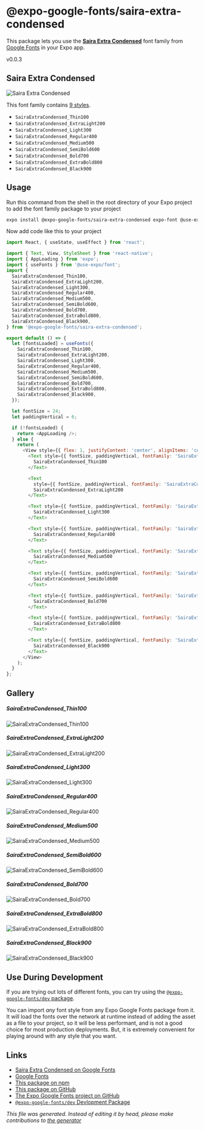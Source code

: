 # @expo-google-fonts/saira-extra-condensed

This package lets you use the [**Saira Extra Condensed**](https://fonts.google.com/specimen/Saira+Extra+Condensed) font family from [Google Fonts](https://fonts.google.com/) in your Expo app.

v0.0.3

## Saira Extra Condensed

![Saira Extra Condensed](./font-family.png)

This font family contains [9 styles](#gallery).

- `SairaExtraCondensed_Thin100`
- `SairaExtraCondensed_ExtraLight200`
- `SairaExtraCondensed_Light300`
- `SairaExtraCondensed_Regular400`
- `SairaExtraCondensed_Medium500`
- `SairaExtraCondensed_SemiBold600`
- `SairaExtraCondensed_Bold700`
- `SairaExtraCondensed_ExtraBold800`
- `SairaExtraCondensed_Black900`

## Usage

Run this command from the shell in the root directory of your Expo project to add the font family package to your project
```sh
expo install @expo-google-fonts/saira-extra-condensed expo-font @use-expo/font
```

Now add code like this to your project
```js
import React, { useState, useEffect } from 'react';

import { Text, View, StyleSheet } from 'react-native';
import { AppLoading } from 'expo';
import { useFonts } from '@use-expo/font';
import {
  SairaExtraCondensed_Thin100,
  SairaExtraCondensed_ExtraLight200,
  SairaExtraCondensed_Light300,
  SairaExtraCondensed_Regular400,
  SairaExtraCondensed_Medium500,
  SairaExtraCondensed_SemiBold600,
  SairaExtraCondensed_Bold700,
  SairaExtraCondensed_ExtraBold800,
  SairaExtraCondensed_Black900,
} from '@expo-google-fonts/saira-extra-condensed';

export default () => {
  let [fontsLoaded] = useFonts({
    SairaExtraCondensed_Thin100,
    SairaExtraCondensed_ExtraLight200,
    SairaExtraCondensed_Light300,
    SairaExtraCondensed_Regular400,
    SairaExtraCondensed_Medium500,
    SairaExtraCondensed_SemiBold600,
    SairaExtraCondensed_Bold700,
    SairaExtraCondensed_ExtraBold800,
    SairaExtraCondensed_Black900,
  });

  let fontSize = 24;
  let paddingVertical = 6;

  if (!fontsLoaded) {
    return <AppLoading />;
  } else {
    return (
      <View style={{ flex: 1, justifyContent: 'center', alignItems: 'center' }}>
        <Text style={{ fontSize, paddingVertical, fontFamily: 'SairaExtraCondensed_Thin100' }}>
          SairaExtraCondensed_Thin100
        </Text>

        <Text
          style={{ fontSize, paddingVertical, fontFamily: 'SairaExtraCondensed_ExtraLight200' }}>
          SairaExtraCondensed_ExtraLight200
        </Text>

        <Text style={{ fontSize, paddingVertical, fontFamily: 'SairaExtraCondensed_Light300' }}>
          SairaExtraCondensed_Light300
        </Text>

        <Text style={{ fontSize, paddingVertical, fontFamily: 'SairaExtraCondensed_Regular400' }}>
          SairaExtraCondensed_Regular400
        </Text>

        <Text style={{ fontSize, paddingVertical, fontFamily: 'SairaExtraCondensed_Medium500' }}>
          SairaExtraCondensed_Medium500
        </Text>

        <Text style={{ fontSize, paddingVertical, fontFamily: 'SairaExtraCondensed_SemiBold600' }}>
          SairaExtraCondensed_SemiBold600
        </Text>

        <Text style={{ fontSize, paddingVertical, fontFamily: 'SairaExtraCondensed_Bold700' }}>
          SairaExtraCondensed_Bold700
        </Text>

        <Text style={{ fontSize, paddingVertical, fontFamily: 'SairaExtraCondensed_ExtraBold800' }}>
          SairaExtraCondensed_ExtraBold800
        </Text>

        <Text style={{ fontSize, paddingVertical, fontFamily: 'SairaExtraCondensed_Black900' }}>
          SairaExtraCondensed_Black900
        </Text>
      </View>
    );
  }
};

```

## Gallery

##### SairaExtraCondensed_Thin100
![SairaExtraCondensed_Thin100](./322d3973d59827b2504723abf3285c2d1e85181532fd146fdbabae00398ccbb1.ttf.png)

##### SairaExtraCondensed_ExtraLight200
![SairaExtraCondensed_ExtraLight200](./d52785c9322fca08c09dbab7952bdc038ce7ef5f58298a5252ccc2a9bacfc316.ttf.png)

##### SairaExtraCondensed_Light300
![SairaExtraCondensed_Light300](./aa5dedf23086451deef347c47898e8c5153ee408af19c44b9e780c1d559c7ce3.ttf.png)

##### SairaExtraCondensed_Regular400
![SairaExtraCondensed_Regular400](./7c5c7b4ab19710c4557e47580d437ed2eb1add2fc90a641088ef31539197d16f.ttf.png)

##### SairaExtraCondensed_Medium500
![SairaExtraCondensed_Medium500](./36d4ceb6924f219a43b1ef0abcf228bb570891d5c6360bcfd359afccb20b87fa.ttf.png)

##### SairaExtraCondensed_SemiBold600
![SairaExtraCondensed_SemiBold600](./a69037b3e5411f785d7b05bb682b957613e8105cae22044518c630107b4504b2.ttf.png)

##### SairaExtraCondensed_Bold700
![SairaExtraCondensed_Bold700](./3b08c582f603d1d8ae1944b4362aa3f7db533be5b7ba1c0f4971b93188a903d4.ttf.png)

##### SairaExtraCondensed_ExtraBold800
![SairaExtraCondensed_ExtraBold800](./3d5b2328322a4ecff567415a1417dff7b0659414c992b7e2b88ca399d456df3c.ttf.png)

##### SairaExtraCondensed_Black900
![SairaExtraCondensed_Black900](./2f9e1ef084cecc66c6306c5618a464b6f6557c0fab6b20f4061378300d83e090.ttf.png)


## Use During Development

If you are trying out lots of different fonts, you can try using the [`@expo-google-fonts/dev` package](https://www.npmjs.com/package/@expo-google-fonts/dev).

You can import *any* font style from any Expo Google Fonts package from it. It will load the fonts
over the network at runtime instead of adding the asset as a file to your project, so it will be 
less performant, and is not a good choice for most production deployments. But, it is extremely convenient
for playing around with any style that you want.

## Links

- [Saira Extra Condensed on Google Fonts](https://fonts.google.com/specimen/Saira+Extra+Condensed)
- [Google Fonts](https://fonts.google.com/)
- [This package on npm](https://www.npmjs.com/package/@expo-google-fonts/saira-extra-condensed)
- [This package on GitHub](https://github.com/expo/google-fonts/tree/master/font-packages/saira-extra-condensed)
- [The Expo Google Fonts project on GitHub](https://github.com/expo/google-fonts)
- [`@expo-google-fonts/dev` Devlopment Package](https://github.com/expo/google-fonts/tree/master/font-packages/dev)


*This file was generated. Instead of editing it by head, please make contributions to [the generator](https://github.com/expo/google-fonts/tree/master/packages/generator)*
